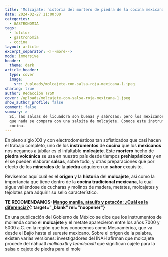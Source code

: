 ```yaml
---
title: 'Molcajate: historia del mortero de piedra de la cocina mexicana'
date: 2024-02-27 11:00:00
categories:
  - GASTRONOMIA
tags:
  - folclor
  - gastronomia
  - cocina
layout: article
excerpt_separator: <!--more-->
mode: immersive
header:
  theme: dark
article_header:
  type: cover
  image:
    src: /uploads/molcajete-con-salsa-roja-mexicana-1.jpeg
sharing: true
author: Redacción TYSM
cover: /uploads/molcajete-con-salsa-roja-mexicana-1.jpeg
show_author_profile: false
comment: false
summary: >-
  Sí, las salsas de licuadora son buenas y sabrosas; pero los mexicanos sabemos
  que nada se compara con una salsita de molcajete. Conoce este instrumento de
  cocina.
---
```

En pleno siglo XXI y con electrodomésticos tan sofisticados que casi hacen el trabajo completo, uno de los **instrumentos** de **cocina** que los **mexicanos** nos negamos a jubilar es el infaltable **molcajete**. Este **mortero** hecho de **piedra volcánica** se usa en nuestro país desde tiempos **prehispánicos** y en él se pueden elaborar **salsas**, sobre todo, y otras preparaciones que por efecto de los **minerales** de la **piedra** adquieren un **sabor** exquisito.

Revisemos aquí cuál es el **origen** y la **historia** del **molcajete**, así como la importancia que tiene dentro de la **cocina tradicional mexicana**, la cual sigue valiéndose de cucharas y molinos de madera, metates, molcajetes y tejolotes para adquirir su sello característico.

**TE RECOMENDAMOS:&nbsp;[Mango manila, ataulfo y petacón: ¿Cuál es la diferencia?](https://blog.tonoysumariachi.com/gastronomia/2022/07/19/mango-manila-ataulfo-y-petacon-cual-es-la-diferencia.html){: target="_blank" rel="noopener"}**

En una publicación del Gobierno de México se dice que los instrumentos de molienda como el **molcajete** y el metate aparecieron entre los años 7000 y 5000 a.C. en la región que hoy conocemos como Mesoamérica, que va desde el Bajío hasta el sureste mexicano. Sobre el origen de la palabra, existen varias versiones: investigadores del INAH afirman que molcajete procede del náhuatl&nbsp;*mollicaxtli*&nbsp;y&nbsp;*temolcaxitl*&nbsp;que significan cajete para la salsa o cajete de piedra para el mole
